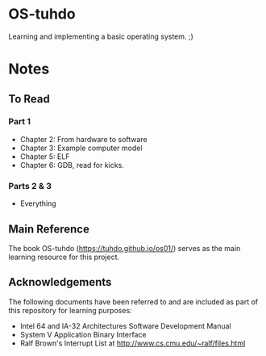 # OS-tuhdo
Learning and implementing a basic operating system. ;)

# Notes
## To Read
### Part 1
+ Chapter 2: From hardware to software
+ Chapter 3: Example computer model
+ Chapter 5: ELF
+ Chapter 6: GDB, read for kicks.

### Parts 2 & 3
+ Everything

## Main Reference
The book OS-tuhdo (https://tuhdo.github.io/os01/) serves as the main learning resource for this project.

## Acknowledgements
The following documents have been referred to and are included as part of this repository for learning purposes:
+ Intel 64 and IA-32 Architectures Software Development Manual
+ System V Application Binary Interface
+ Ralf Brown's Interrupt List at http://www.cs.cmu.edu/~ralf/files.html
